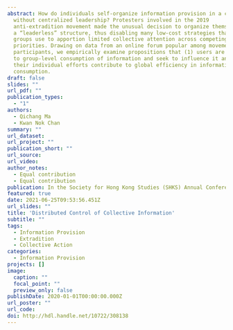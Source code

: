 ```yaml
---
abstract: How do individuals self-organize information provision in a community
  without centralized leadership? Protesters involved in the 2019
  anti-extradition movement made the unusual decision to organize themselves in
  a “leaderless” structure, thus disabling many low-cost strategies that large
  groups use to apportion limited collective attention across competing
  priorities. Drawing on data from an online forum popular among movement
  participants, we empirically examine propositions that (1) users are sensitive
  to group-level consumption of information and seek to influence it and (2)
  their individual efforts contribute to global efficiency in information
  consumption.
draft: false
slides: ""
url_pdf: ""
publication_types:
  - "1"
authors:
  - Qichang Ma
  - Kwan Nok Chan
summary: ""
url_dataset: 
url_project: ""
publication_short: ""
url_source: 
url_video: 
author_notes:
  - Equal contribution
  - Equal contribution
publication: In the Society for Hong Kong Studies (SHKS) Annual Conference 2021
featured: true
date: 2021-06-25T09:53:56.451Z
url_slides: ""
title: 'Distributed Control of Collective Information'
subtitle: ""
tags:
  - Information Provision
  - Extradition
  - Collective Action
categories:
  - Information Provision
projects: []
image:
  caption: ""
  focal_point: ""
  preview_only: false
publishDate: 2020-01-01T00:00:00.000Z
url_poster: ""
url_code: 
doi: http://hdl.handle.net/10722/308138
---
```

